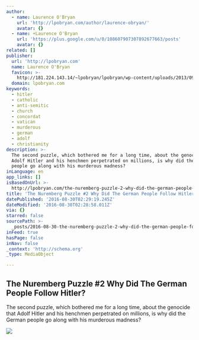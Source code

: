 ```yaml
---
author:
  - name: Laurence O'Bryan
    url: 'http://lpobryan.com/author/laurence-obryan/'
    avatar: {}
  - name: +Laurence O'Bryan
    url: 'https://plus.google.com/u/0/108607907307892677663/posts'
    avatar: {}
related: []
publisher:
  url: 'http://lpobryan.com'
  name: Laurence O'Bryan
  favicon: >-
    http://181.224.143.14/~lpobryan/lpobryan/wp-content/uploads/2013/09/Favicon2.png
  domain: lpobryan.com
keywords:
  - hitler
  - catholic
  - anti-semitic
  - church
  - concordat
  - vatican
  - murderous
  - german
  - adolf
  - christianity
description: >-
  The second puzzle, which bothered me for a long time, about the genocide that
  Adolf Hitler and his henchmen perpetrated on millions, is why did the German
  people go along with his murderous madness?
inLanguage: en
app_links: []
isBasedOnUrl: >-
  http://lpobryan.com/the-nuremberg-puzzle-2-why-did-the-german-people-obey-hitler/
title: 'The Nuremberg Puzzle #2 Why Did The German People Follow Hitler?'
datePublished: '2016-08-30T02:29:19.245Z'
dateModified: '2016-08-30T02:28:58.011Z'
via: {}
starred: false
sourcePath: >-
  _posts/2016-08-30-the-nuremberg-puzzle-2-why-did-the-german-people-follow-hit.md
inFeed: true
hasPage: false
inNav: false
_context: 'http://schema.org'
_type: MediaObject

---
```

<article style=""><h1>The Nuremberg Puzzle #2 Why Did The German People Follow Hitler?</h1><p>The second puzzle, which bothered me for a long time, about the genocide that Adolf Hitler and his henchmen perpetrated on millions, is why did the German people go along with his murderous madness?</p><img src="http://lpobryan.com/wp-content/uploads/2016/03/Hitlerlatest_2785757b-300x187.jpg" /></article>
